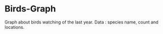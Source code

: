 # Birds-Graph
Graph about birds watching of the last year.
Data : species name, count and locations. 
